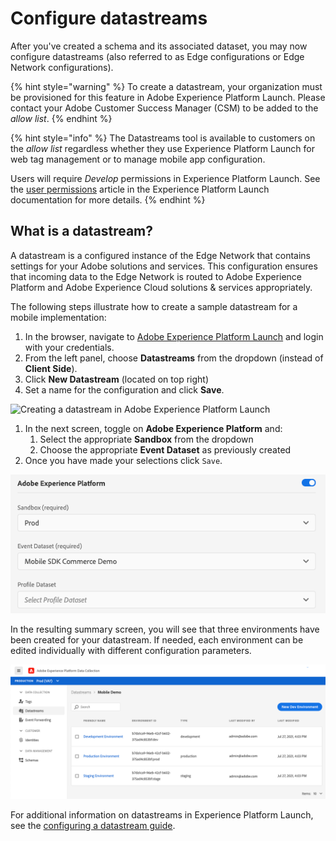 # Configure datastreams

After you've created a schema and its associated dataset, you may now configure datastreams \(also referred to as Edge configurations or Edge Network configurations\).

{% hint style="warning" %}
To create a datastream, your organization must be provisioned for this feature in Adobe Experience Platform Launch. Please contact your Adobe Customer Success Manager \(CSM\) to be added to the _allow list_.
{% endhint %}

{% hint style="info" %}
The Datastreams tool is available to customers on the _allow list_ regardless whether they use Experience Platform Launch for web tag management or to manage mobile app configuration.

Users will require _Develop_ permissions in Experience Platform Launch. See the [user permissions](https://experienceleague.adobe.com/docs/experience-platform/tags/admin/user-permissions.html?lang=en) article in the Experience Platform Launch documentation for more details.
{% endhint %}

## What is a datastream?

A datastream is a configured instance of the Edge Network that contains settings for your Adobe solutions and services. This configuration ensures that incoming data to the Edge Network is routed to Adobe Experience Platform and Adobe Experience Cloud solutions & services appropriately.

The following steps illustrate how to create a sample datastream for a mobile implementation:

1. In the browser, navigate to [Adobe Experience Platform Launch](https://experience.adobe.com/launch) and login with your credentials.
2. From the left panel, choose **Datastreams** from the dropdown \(instead of **Client Side**\).
3. Click **New Datastream** \(located on top right\)
4. Set a name for the configuration and click **Save**.

![Creating a datastream in Adobe Experience Platform Launch](https://github.com/Adobe-Marketing-Cloud/aep-sdks-documentation/tree/246853d4cb8bc473495a38d8b99df6e3f68c409c/.gitbook/assets/create-datastream.png?alt=media)

1. In the next screen, toggle on **Adobe Experience Platform** and:
   1. Select the appropriate **Sandbox** from the dropdown
   2. Choose the appropriate **Event Dataset** as previously created
2. Once you have made your selections click `Save`.

![Configuring your datastream in Adobe Experience Platform Launch](../.gitbook/assets/datastreams-enable-aep.png)

In the resulting summary screen, you will see that three environments have been created for your datastream. If needed, each environment can be edited individually with different configuration parameters.

![Environment IDs for your Datastream](../.gitbook/assets/datastreams-environments.png)

For additional information on datastreams in Experience Platform Launch, see the [configuring a datastream guide](https://experienceleague.adobe.com/docs/experience-platform/edge/fundamentals/datastreams.html).

